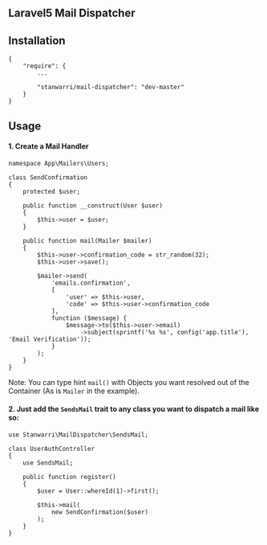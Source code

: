 Laravel5 Mail Dispatcher
--------------------------------

## Installation

    {
        "require": {
            ...
            
            "stanwarri/mail-dispatcher": "dev-master"
        }
    }
    
## Usage

#### 1. Create a Mail Handler

    namespace App\Mailers\Users;
    
    class SendConfirmation
    {
        protected $user;
        
        public function __construct(User $user)
        {
            $this->user = $user;
        }
        
        public function mail(Mailer $mailer)
        {
            $this->user->confirmation_code = str_random(32);
            $this->user->save();
    
            $mailer->send(
                'emails.confirmation',
                [
                    'user' => $this->user,
                    'code' => $this->user->confirmation_code
                ],
                function ($message) {
                    $message->to($this->user->email)
                        ->subject(sprintf('%s %s', config('app.title'), 'Email Verification'));
                }
            );
        }
    }
    
Note: You can type hint `mail()` with Objects you want resolved out of the Container (As is `Mailer` in the example). 
    
#### 2. Just add the `SendsMail` trait to any class you want to dispatch a mail like so:

    use Stanwarri\MailDispatcher\SendsMail;
    
    class UserAuthController
    {
        use SendsMail;
        
        public function register()
        {
            $user = User::whereId(1)->first();
            
            $this->mail(
                new SendConfirmation($user)
            );
        }
    }


